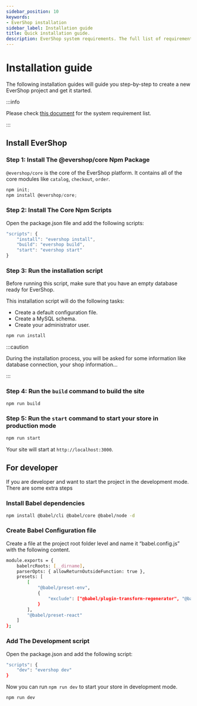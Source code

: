 ```yaml
---
sidebar_position: 10
keywords:
- EverShop installation
sidebar_label: Installation guide
title: Quick installation guide.
description: EverShop system requirements. The full list of requirements that you need to check your system before installing EverShop.
---
```


# Installation guide

The following installation guides will guide you step-by-step to create a new EverShop project and get it started.

:::info

Please check [this document](/docs/development/getting-started/system-requirements) for the system requirement list.

:::
## Install EverShop

### Step 1: Install The @evershop/core Npm Package

`@evershop/core` is the core of the EverShop platform. It contains all of the core modules like `catalog`, `checkout`, `order`.


```js title="Install the @evershop/core Npm package"
npm init;
npm install @evershop/core;
```

### Step 2: Install The Core Npm Scripts

Open the package.json file and add the following scripts:

```js title="Add the core npm scripts"
"scripts": {
    "install": "evershop install",
    "build": "evershop build",
    "start": "evershop start"
}
```

### Step 3: Run the installation script

Before running this script, make sure that you have an empty database ready for EverShop.

This installation script will do the following tasks:

- Create a default configuration file.
- Create a MySQL schema.
- Create your administrator user.

```js title="Installation script"
npm run install
```

:::caution

During the installation process, you will be asked for some information like database connection, your shop information…

:::

### Step 4: Run the `build` command to build the site

```js title="Build the site"
npm run build
```

### Step 5: Run the `start` command to start your store in production mode

```js title="Start the site"
npm run start
```

Your site will start at `http://localhost:3000`.

## For developer

If you are developer and want to start the project in the development mode. There are some extra steps

### Install Babel dependencies

```bash
npm install @babel/cli @babel/core @babel/node -d
```
### Create Babel Configuration file

Create a file at the project root folder level and name it “babel.config.js” with the following content.

```bash
module.exports = {
    babelrcRoots: [__dirname],
    parserOpts: { allowReturnOutsideFunction: true },
    presets: [
        [
            "@babel/preset-env",
            {
                "exclude": ["@babel/plugin-transform-regenerator", "@babel/plugin-transform-async-to-generator"]
            }
        ],
        "@babel/preset-react"
    ]
};
```
### Add The Development script

Open the package.json and add the following script:

```bash
"scripts": {
    "dev": "evershop dev"
}
```

Now you can run `npm run dev` to start your store in development mode.

```bash
npm run dev
```